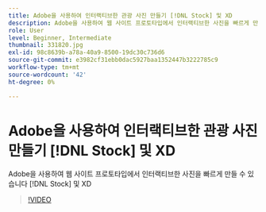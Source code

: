 ```yaml
---
title: Adobe을 사용하여 인터랙티브한 관광 사진 만들기 [!DNL Stock] 및 XD
description: Adobe을 사용하여 웹 사이트 프로토타입에서 인터랙티브한 사진을 빠르게 만들 수 있습니다 [!DNL Stock] 및 XD
role: User
level: Beginner, Intermediate
thumbnail: 331820.jpg
exl-id: 98c8639b-a78a-40a9-8500-19dc30c736d6
source-git-commit: e3982cf31ebb0dac5927baa1352447b3222785c9
workflow-type: tm+mt
source-wordcount: '42'
ht-degree: 0%

---
```


# Adobe을 사용하여 인터랙티브한 관광 사진 만들기 [!DNL Stock] 및 XD

Adobe을 사용하여 웹 사이트 프로토타입에서 인터랙티브한 사진을 빠르게 만들 수 있습니다 [!DNL Stock] 및 XD

>[!VIDEO](https://video.tv.adobe.com/v/331820?hidetitle=true)
